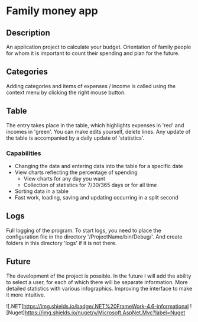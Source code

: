 # Family money app

## Description
An application project to calculate your budget. 
Orientation of family people for whom it is important to count their spending and plan for the future.

## Categories
Adding categories and items of expenses / income is called using the context menu by clicking the right mouse button.

## Table
The entry takes place in the table, which highlights expenses in 'red' and incomes in 'green'.
You can make edits yourself, delete lines. Any update of the table is accompanied by a daily update of 'statistics'.

### Capabilities
* Changing the date and entering data into the table for a specific date
* View charts reflecting the percentage of spending
  * View charts for any day you want
  * Collection of statistics for 7/30/365 days or for all time
* Sorting data in a table
* Fast work, loading, saving and updating occurring in a split second

## Logs
Full logging of the program.
To start logs, you need to place the configuration file in the directory '/ProjectName/bin/Debug/'.
And create folders in this directory 'logs' if it is not there.

## Future
The development of the project is possible.
In the future I will add the ability to select a user, for each of which there will be separate information. 
More detailed statistics with various infographics.
Improving the interface to make it more intuitive.

![.NET]https://img.shields.io/badge/.NET%20FrameWork-4.6-informational
![Nuget]https://img.shields.io/nuget/v/Microsoft.AspNet.Mvc?label=Nuget
